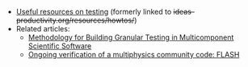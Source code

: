 <!-- testing-advanced -->
  * [Useful resources on testing](https://bssw.io/items?topic=testing) (formerly linked to ~~ideas-productivity.org/resources/howtos/~~)
  * Related articles:
    * [Methodology for Building Granular Testing in Multicomponent Scientific Software](https://ieeexplore.ieee.org/abstract/document/8449015)
    * [Ongoing verification of a multiphysics community code: FLASH](https://doi.org/10.1002/spe.2220)
